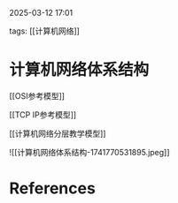 2025-03-12    17:01

tags: [[计算机网络]]


# 计算机网络体系结构

[[OSI参考模型]]

[[TCP IP参考模型]]

[[计算机网络分层教学模型]]

![[计算机网络体系结构-1741770531895.jpeg]]
# References
